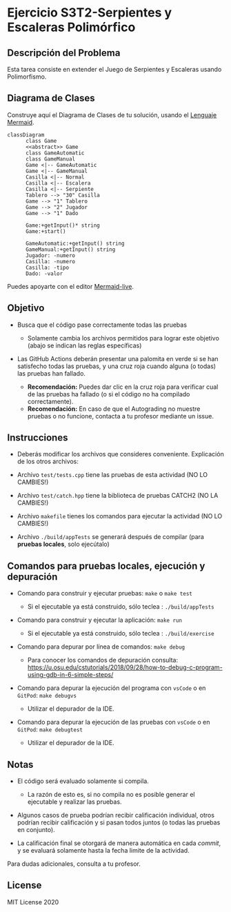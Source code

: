 # Ejercicio S3T2-Serpientes y Escaleras Polimórfico

## Descripción del Problema

Esta tarea consiste en extender el Juego de Serpientes y Escaleras usando Polimorfismo.

## Diagrama de Clases
Construye aquí el Diagrama de Clases de tu solución, usando el [Lenguaje Mermaid](https://mermaid.js.org/syntax/classDiagram.html).
```mermaid
classDiagram
      class Game
      <<abstract>> Game
      class GameAutomatic
      class GameManual
      Game <|-- GameAutomatic
      Game <|-- GameManual
      Casilla <|-- Normal
      Casilla <|-- Escalera
      Casilla <|-- Serpiente
      Tablero --> "30" Casilla
      Game --> "1" Tablero
      Game --> "2" Jugador
      Game --> "1" Dado
      
      Game:+getInput()* string
      Game:+start()

      GameAutomatic:+getInput() string
      GameManual:+getInput() string
      Jugador: -numero
      Casilla: -numero
      Casilla: -tipo
      Dado: -valor
```
Puedes apoyarte con el editor [Mermaid-live](https://mermaid.live/).
## Objetivo

- Busca que el código pase correctamente todas las pruebas
   * Solamente cambia los archivos permitidos para lograr este objetivo (abajo se indican las reglas específicas)
   
- Las GitHub Actions deberán presentar una palomita en verde si se han satisfecho todas las pruebas, y una cruz roja cuando alguna (o todas) las pruebas han fallado.
   * **Recomendación:** Puedes dar clic en la cruz roja para verificar cual de las pruebas ha fallado (o si el código no ha compilado correctamente).
   * **Recomendación:** En caso de que el Autograding no muestre pruebas o no funcione, contacta a tu profesor mediante un issue.

## Instrucciones

- Deberás modificar los archivos que consideres conveniente.
Explicación de los otros archivos:

- Archivo `test/tests.cpp` tiene las pruebas de esta actividad (NO LO CAMBIES!)
- Archivo `test/catch.hpp` tiene la biblioteca de pruebas  CATCH2 (NO LA CAMBIES!)
- Archivo `makefile` tienes los comandos para ejecutar la actividad (NO LO CAMBIES!)
- Archivo  `./build/appTests` se generará después de compilar (para **pruebas locales**, solo ejecútalo)

## Comandos para pruebas locales, ejecución y depuración

- Comando para construir y ejecutar pruebas: `make` o `make test`
    * Si el ejecutable ya está construido, sólo teclea : `./build/appTests`

- Comando para construir y ejecutar la aplicación: `make run` 
    * Si el ejecutable ya está construido, sólo teclea : `./build/exercise`

- Comando para depurar por línea de comandos: `make debug`
    * Para conocer los comandos de depuración consulta:
     https://u.osu.edu/cstutorials/2018/09/28/how-to-debug-c-program-using-gdb-in-6-simple-steps/
     
- Comando para depurar la ejecución del programa con `vsCode` o en `GitPod`: `make debugvs` 
    * Utilizar el depurador de la IDE.

- Comando para depurar la ejecución de las pruebas con `vsCode` o en `GitPod`: `make debugtest` 
    * Utilizar el depurador de la IDE.

## Notas

- El código será evaluado solamente si compila.
   * La razón de esto es, si no compila no es posible generar el ejecutable y realizar las pruebas.

- Algunos casos de prueba podrían recibir calificación individual, otros podrían recibir calificación y si pasan todos juntos (o todas las pruebas en conjunto).

- La calificación final se otorgará de manera automática en cada *commit*, y se evaluará solamente hasta la fecha limite de la actividad.

Para dudas adicionales, consulta a tu profesor.

## License

MIT License 2020
